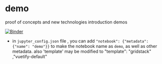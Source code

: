 # demo
proof of concepts and new technologies introduction demos

[![Binder](https://mybinder.org/badge_logo.svg)](https://mybinder.org/v2/gh/dudizi/demo/main?urlpath=voila%2Frender%2Fdemo.ipynb)

* in `jupyter_config.json` file , you can add `"notebook": {"metadata": {"name": "demo"}}` to make the notebook name as `demo`, as well as other metadata.
also 'template' may be modified to "template": "gridstack" ,"vuetify-default"
